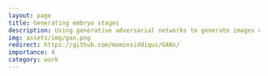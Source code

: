 ```yaml
---
layout: page
title: Generating embryo stages
description: Using generative adversarial networks to generate images of different stages of human embryo. 
img: assets/img/gan.png
redirect: https://github.com/mominsiddiqui/GANs/
importance: 4
category: work
---
```

